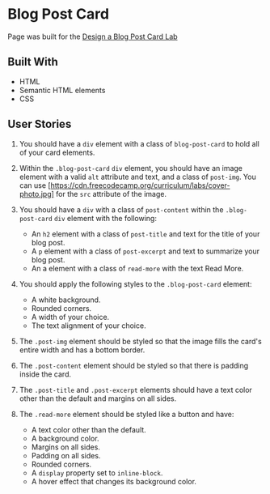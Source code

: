 # Blog Post Card

Page was built for the [Design a Blog Post Card Lab](https://www.freecodecamp.org/learn/full-stack-developer/lab-blog-post-card/lab-blog-post-card)

## Built With

- HTML
- Semantic HTML elements
- CSS

## User Stories

1. You should have a `div` element with a class of `blog-post-card` to hold all of your card elements.
2. Within the `.blog-post-card` `div` element, you should have an image element with a valid `alt` attribute and text, and a class of `post-img`. You can use [https://cdn.freecodecamp.org/curriculum/labs/cover-photo.jpg] for the `src` attribute of the image.
3. You should have a `div` with a class of `post-content` within the `.blog-post-card` `div` element with the following:

   - An `h2` element with a class of `post-title` and text for the title of your blog post.
   - A `p` element with a class of `post-excerpt` and text to summarize your blog post.
   - An a element with a class of `read-more` with the text Read More.

4. You should apply the following styles to the `.blog-post-card` element:

   - A white background.
   - Rounded corners.
   - A width of your choice.
   - The text alignment of your choice.

5. The `.post-img` element should be styled so that the image fills the card's entire width and has a bottom border.
6. The `.post-content` element should be styled so that there is padding inside the card.
7. The `.post-title` and `.post-excerpt` elements should have a text color other than the default and margins on all sides.
8. The `.read-more` element should be styled like a button and have:

   - A text color other than the default.
   - A background color.
   - Margins on all sides.
   - Padding on all sides.
   - Rounded corners.
   - A `display` property set to `inline-block`.
   - A hover effect that changes its background color.
